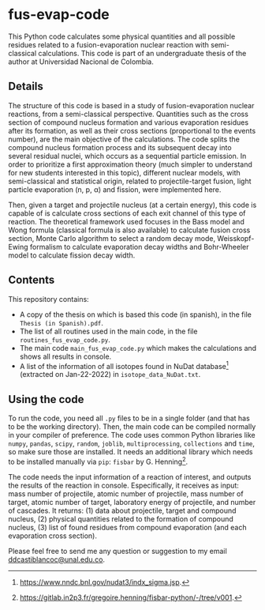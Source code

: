 # fus-evap-code
This Python code calculates some physical quantities and all possible residues related to a fusion-evaporation nuclear reaction with semi-classical calculations. This code is part of an undergraduate thesis of the author at Universidad Nacional de Colombia.

## Details
The structure of this code is based in a study of fusion-evaporation nuclear reactions, from a semi-classical perspective. Quantities such as the cross section of compound nucleus formation and various evaporation residues after its formation, as well as their cross sections (proportional to the events number), are the main objective of the calculations. The code splits the compound nucleus formation process and its subsequent decay into several residual nuclei, which occurs as a sequential particle emission. In order to prioritize a first approximation theory (much simpler to understand for new students interested in this topic), different nuclear models, with semi-classical and statistical origin, related to projectile-target fusion, light particle evaporation (n, p, $\upalpha$) and fission, were implemented here.

Then, given a target and projectile nucleus (at a certain energy), this code is capable of is calculate cross sections of each exit channel of this type of reaction. The theoretical framework used focuses in the Bass model and Wong formula (classical formula is also available) to calculate fusion cross section, Monte Carlo algorithm to select a random decay mode, Weisskopf-Ewing formalism to calculate evaporation decay widths and Bohr-Wheeler model to calculate fission decay width.

## Contents
This repository contains:
- A copy of the thesis on which is based this code (in spanish), in the file `Thesis (in Spanish).pdf`.
- The list of all routines used in the main code, in the file `routines_fus_evap_code.py`.
- The main code `main_fus_evap_code.py` which makes the calculations and shows all results in console.
- A list of the information of all isotopes found in NuDat database[^1] (extracted on Jan-22-2022) in `isotope_data_NuDat.txt`.

## Using the code
To run the code, you need all `.py` files to be in a single folder (and that has to be the working directory). Then, the main code can be compiled normally in your compiler of preference. The code uses common Python libraries like `numpy`, `pandas`, `scipy`, `random`, `joblib`, `multiprocessing`, `collections` and `time`, so make sure those are installed. It needs an additional library which needs to be installed manually via `pip`: `fisbar` by G. Henning[^2].

The code needs the input information of a reaction of interest, and outputs the results of the reaction in console. Especifically, it receives as input: mass number of projectile, atomic number of projectile, mass number of target, atomic number of target, laboratory energy of projectile, and number of cascades. It returns: (1) data about projectile, target and compound nucleus, (2) physical quantities related to the formation of compound nucleus, (3) list of found residues from compound evaporation (and each evaporation cross section).

Please feel free to send me any question or suggestion to my email [ddcastiblancoc@unal.edu.co](mailto:ddcastiblancoc@unal.edu.co).

[^1]: https://www.nndc.bnl.gov/nudat3/indx_sigma.jsp.
[^2]: https://gitlab.in2p3.fr/gregoire.henning/fisbar-python/-/tree/v001.
